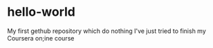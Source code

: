 # hello-world
My first gethub repository which do nothing 
I've just tried to finish my Coursera on;ine course 
